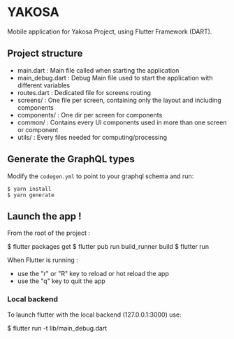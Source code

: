 # YAKOSA

Mobile application for Yakosa Project, using Flutter Framework (DART).

## Project structure

* main.dart : Main file called when starting the application
* main_debug.dart : Debug Main file used to start the application with different variables
* routes.dart : Dedicated file for screens routing
* screens/ : One file per screen, containing only the layout and including components
* components/ : One dir per screen for components
* common/ : Contains every UI components used in more than one screen or component
* utils/ : Every files needed for computing/processing

## Generate the GraphQL types

Modify the `codegen.yml` to point to your graphql schema and run:
```
$ yarn install
$ yarn generate
```


## Launch the app !

From the root of the project :

$ flutter packages get
$ flutter pub run build_runner build
$ flutter run

When Flutter is running : 
* use the "r" or "R" key to reload or hot reload the app
* use the "q" key to quit the app

### Local backend

To launch flutter with the local backend (127.0.0.1:3000) use:

$ flutter run -t lib/main_debug.dart
